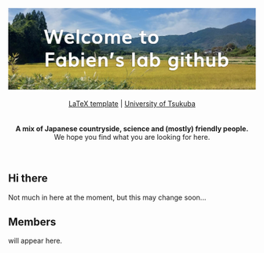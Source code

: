 <div align="center">
<img alt="lab banner pic" src="https://github.com/fabienlabo/.github/blob/master/labpicgithub.png">
<br/>
<br/>

<div align="center">
  <!---  <a href="https://github.com/fabienlabo/scripts">Lab scripts</a> | --->
    <a href="https://github.com/fabienlabo/generic-latex-template">LaTeX template</a> |
    <a href="https://www.tsukuba.ac.jp/en/">University  of Tsukuba</a>
</div>


<br/>
<br/>

<div align="center"><strong>A mix of Japanese countryside, science and (mostly) friendly people.</strong><br> We hope you find what you are looking for here.
</div>
<br />
<br />

</div>

## Hi there

Not much in here at the moment, but this may change soon...

## Members

will appear here.
